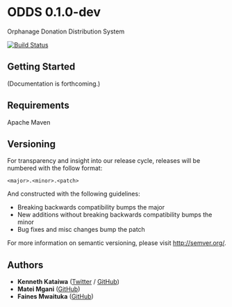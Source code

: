 # ODDS 0.1.0-dev

Orphanage Donation Distribution System

[![Build Status](https://api.travis-ci.org/odds/odds.png?branch=master)](http://travis-ci.org/odds/odds)

## Getting Started

(Documentation is forthcoming.)

## Requirements

Apache Maven

## Versioning

For transparency and insight into our release cycle, releases will be numbered with the follow format:

`<major>.<minor>.<patch>`

And constructed with the following guidelines:

* Breaking backwards compatibility bumps the major
* New additions without breaking backwards compatibility bumps the minor
* Bug fixes and misc changes bump the patch

For more information on semantic versioning, please visit http://semver.org/.

## Authors

* **Kenneth Kataiwa** ([Twitter](https://twitter.com/kenkataiwa) / [GitHub](https://github.com/kenkataiwa))
* **Matei Mgani** ([GitHub](https://github.com/mateimgani))
* **Faines Mwaituka** ([GitHub](https://github.com/dangio247))